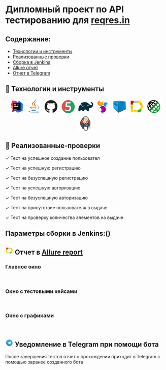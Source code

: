 # Дипломный проект по API тестированию для [reqres.in](https://reqres.in/)

## Содержание:

* [Технологии и инструменты](#rocket-технологии-и-инструменты)
* [Реализованные проверки](#scroll-реализованные-проверки)
* [Сборка в Jenkins](#-jenkins-job)
* [Allure отчет](#earth_africa-Allure-отчет)
* [Отчет в Telegram](#-уведомление-в-telegram-при-помощи-бота)

## :rocket: Технологии и инструменты

<p align="center">
<a href="https://www.jetbrains.com/idea/"><img src="images/Intelij_IDEA.svg" width="50" height="50"  alt="IDEA"/></a>
<a href="https://www.java.com/"><img src="images/Java.svg" width="50" height="50"  alt="Java"/></a>
<a href="https://github.com/"><img src="images/Github.svg" width="50" height="50"  alt="Github"/></a>
<a href="https://junit.org/junit5/"><img src="images/JUnit5.svg" width="50" height="50"  alt="JUnit 5"/></a>
<a href="https://gradle.org/"><img src="images/Gradle.svg" width="50" height="50"  alt="Gradle"/></a>
<a href="https://selenide.org/"><img src="images/Selenide.svg" width="50" height="50"  alt="Selenide"/></a>
<a href="https://aerokube.com/selenoid/"><img src="images/Selenoid.svg" width="50" height="50"  alt="Selenoid"/></a>
<a href="https://github.com/allure-framework/allure2"><img src="images/Allure_Report.svg" width="50" height="50"  alt="Allure"/></a>
<a href="https://rest-assured.io/"><img alt="Rest-assured" height="50" src="images/rest-assured-logo.svg" width="50"/></a>
<a href="https://www.jenkins.io/"><img src="images/Jenkins.svg" width="50" height="50"  alt="Jenkins"/></a>
</p>

## :scroll: Реализованные-проверки

✓ Тест на успешное создание пользовател

✓ Тест на успешную регистрацию

✓ Тест на безуспешную регистрацию

✓ Тест на успешную авторизацию

✓ Тест на безуспешную авторизацию

✓ Тест на присутствие пользователя в выдаче

✓ Тест на проверку количества элементов на выдаче

## Параметры сборки в Jenkins:()



## <img src="images/Allure_Report.svg" width="25" height="25"  alt="Allure"/></a> Отчет в <a target="_blank" href="https://jenkins.autotests.cloud/job/X5Group-e2e-tests/16/allure/">Allure report</a>

### Главное окно

![]()

### Окно с тестовыми кейсами

![]()

### Окно с графиками

![]()

## <img src="images/Telegram.svg" width="25" height="25"  alt="Allure"/></a> Уведомление в Telegram при помощи бота

После завершения тестов отчет о прохождении приходит в Telegram с помощью заранее созданного бота

![]()
